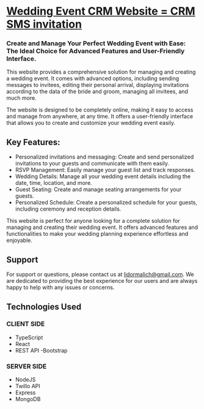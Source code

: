# [Wedding Event CRM Website = CRM SMS invitation](https://crmsms.netlify.app)
### Create and Manage Your Perfect Wedding Event with Ease: The Ideal Choice for Advanced Features and User-Friendly Interface.

This website provides a comprehensive solution for managing and creating a wedding event. It comes with advanced options, including sending messages to invitees, editing their personal arrival, displaying invitations according to the data of the bride and groom, managing all invitees, and much more.

The website is designed to be completely online, making it easy to access and manage from anywhere, at any time. It offers a user-friendly interface that allows you to create and customize your wedding event easily.

## Key Features:

-   Personalized invitations and messaging: Create and send personalized invitations to your guests and communicate with them easily.
-   RSVP Management: Easily manage your guest list and track responses.
-   Wedding Details: Manage all your wedding event details including the date, time, location, and more.
-   Guest Seating: Create and manage seating arrangements for your guests.
-   Personalized Schedule: Create a personalized schedule for your guests, including ceremony and reception details.


This website is perfect for anyone looking for a complete solution for managing and creating their wedding event. It offers advanced features and functionalities to make your wedding planning experience effortless and enjoyable.

## Support

For support or questions, please contact us at [lidormalich@gmail.com](mailto:lidormalich@gmail.com). We are dedicated to providing the best experience for our users and are always happy to help with any issues or concerns.

## Technologies Used

### CLIENT SIDE
-   TypeScript
-   React
-   REST API
-Bootstrap
### SERVER SIDE
-   NodeJS 
- Twillo API
-   Express
- MongoDB
